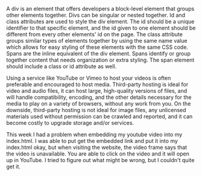 A div is an element that offers developers a block-level element that groups other elements together. Divs can be singular or nested together. Id and class attributes are used to style the div element. The id should be a unique identifier to that specific element, and the id given to one element should be different from every other elements' id on the page. The class attribute groups similar types of elements together by using the same name value which allows for easy styling of these elements with the same CSS code. Spans are the inline equivalent of the div element. Spans identify or group together content that needs organization or extra styling. The span element should include a class or id attribute as well.

Using a service like YouTube or Vimeo to host your videos is often preferable and encouraged to host media. Third-party hosting is ideal for video and audio files, it can host large, high-quality versions of files, and will handle compatibility, encoding, and the other details necessary for the media to play on a variety of browsers, without any work from you. On the downside, third-party hosting is not ideal for image files, any unlicensed materials used without permission can be crawled and reported, and it can become costly to upgrade storage and/or services.

This week I had a problem when embedding my youtube video into my index.html. I was able to put get the embedded link and put it into my index.html okay, but when visiting the website, the video frame says that the video is unavailable. You are able to click on the video and it will open up in YouTube. I tried to figure out what might be wrong, but I couldn't quite get it.
